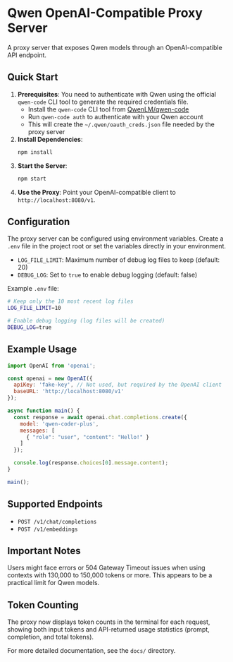 # Qwen OpenAI-Compatible Proxy Server

A proxy server that exposes Qwen models through an OpenAI-compatible API endpoint.

## Quick Start

1.  **Prerequisites**: You need to authenticate with Qwen using the official `qwen-code` CLI tool to generate the required credentials file.
    *   Install the `qwen-code` CLI tool from [QwenLM/qwen-code](https://github.com/QwenLM/qwen-code)
    *   Run `qwen-code auth` to authenticate with your Qwen account
    *   This will create the `~/.qwen/oauth_creds.json` file needed by the proxy server
2.  **Install Dependencies**:
    ```bash
    npm install
    ```
3.  **Start the Server**:
    ```bash
    npm start
    ```
4.  **Use the Proxy**: Point your OpenAI-compatible client to `http://localhost:8080/v1`.

## Configuration

The proxy server can be configured using environment variables. Create a `.env` file in the project root or set the variables directly in your environment.

*   `LOG_FILE_LIMIT`: Maximum number of debug log files to keep (default: 20)
*   `DEBUG_LOG`: Set to `true` to enable debug logging (default: false)

Example `.env` file:
```bash
# Keep only the 10 most recent log files
LOG_FILE_LIMIT=10

# Enable debug logging (log files will be created)
DEBUG_LOG=true
```

## Example Usage

```javascript
import OpenAI from 'openai';

const openai = new OpenAI({
  apiKey: 'fake-key', // Not used, but required by the OpenAI client
  baseURL: 'http://localhost:8080/v1'
});

async function main() {
  const response = await openai.chat.completions.create({
    model: 'qwen-coder-plus',
    messages: [
      { "role": "user", "content": "Hello!" }
    ]
  });

  console.log(response.choices[0].message.content);
}

main();
```

## Supported Endpoints

*   `POST /v1/chat/completions`
*   `POST /v1/embeddings`

## Important Notes

Users might face errors or 504 Gateway Timeout issues when using contexts with 130,000 to 150,000 tokens or more. This appears to be a practical limit for Qwen models.

## Token Counting

The proxy now displays token counts in the terminal for each request, showing both input tokens and API-returned usage statistics (prompt, completion, and total tokens).

For more detailed documentation, see the `docs/` directory.